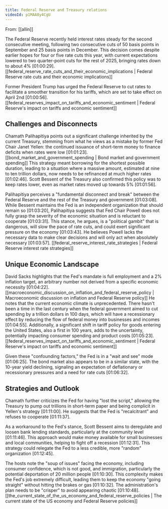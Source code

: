 ```yaml
---
title: Federal Reserve and Treasury relations
videoId: p1MAA8y4CgU
---
```


From: [[allin]] <br/> 

The Federal Reserve recently held interest rates steady for the second consecutive meeting, following two consecutive cuts of 50 basis points in September and 25 basis points in December. This decision comes despite earlier hopes for four or five rate cuts this year, with current expectations lowered to two quarter-point cuts for the rest of 2025, bringing rates down to about 4% <a class="yt-timestamp" data-t="01:00:29">[01:00:29]</a>. [[federal_reserve_rate_cuts_and_their_economic_implications | Federal Reserve rate cuts and their economic implications]]

Former President Trump has urged the Federal Reserve to cut rates to facilitate a smoother transition for his tariffs, which are set to take effect on April 2nd <a class="yt-timestamp" data-t="01:00:56">[01:00:56]</a>. [[federal_reserves_impact_on_tariffs_and_economic_sentiment | Federal Reserve's impact on tariffs and economic sentiment]]

## Challenges and Disconnects

Chamath Palihapitiya points out a significant challenge inherited by the current Treasury, stemming from what he views as a mistake by former Fed Chair Janet Yellen: the continued issuance of short-term money to finance deficits when rates were low <a class="yt-timestamp" data-t="01:01:23">[01:01:23]</a>. [[bond_market_and_government_spending | Bond market and government spending]] This strategy meant borrowing for the shortest possible duration, leading to a situation where a massive amount, estimated at nine to ten trillion dollars, now needs to be refinanced at much higher rates <a class="yt-timestamp" data-t="01:02:46">[01:02:46]</a>. Scott Bessent of the Treasury also confirmed this policy was to keep rates lower, even as market rates moved up towards 5% <a class="yt-timestamp" data-t="01:01:56">[01:01:56]</a>.

Palihapitiya perceives a "fundamental disconnect and break" between the Federal Reserve and the rest of the Treasury and government <a class="yt-timestamp" data-t="01:03:08">[01:03:08]</a>. While Bessent maintains the Fed is an independent organization that should remain so <a class="yt-timestamp" data-t="01:03:20">[01:03:20]</a>, Palihapitiya suggests that Fed Chair Powell does not fully grasp the severity of the economic situation and is reluctant to cooperate <a class="yt-timestamp" data-t="01:03:31">[01:03:31]</a>. This stance, he argues, is a "political gambit" that is dangerous, will slow the pace of rate cuts, and could exert significant pressure on the economy <a class="yt-timestamp" data-t="01:03:43">[01:03:43]</a>. He believes Powell lacks the necessary data to make clear decisions and will only act when absolutely necessary <a class="yt-timestamp" data-t="01:03:57">[01:03:57]</a>. [[federal_reserve_interest_rate_strategies | Federal Reserve interest rate strategies]]

## Unique Economic Landscape

David Sacks highlights that the Fed's mandate is full employment and a 2% inflation target, an arbitrary number not derived from a specific economic necessity <a class="yt-timestamp" data-t="01:04:22">[01:04:22]</a>. [[macroeconomic_discussion_on_inflation_and_federal_reserve_policy | Macroeconomic discussion on inflation and Federal Reserve policy]] He notes that the current economic climate is unprecedented. There hasn't been a time in the last century when the federal government aimed to cut spending by a trillion dollars in 100 days, which will have a recessionary effect by reducing the flow of federal money into businesses and incomes <a class="yt-timestamp" data-t="01:04:55">[01:04:55]</a>. Additionally, a significant shift in tariff policy for goods entering the United States, also a first in 100 years, adds to the uncertainty, potentially impacting consumer spending and product costs <a class="yt-timestamp" data-t="01:05:23">[01:05:23]</a>. [[federal_reserves_impact_on_tariffs_and_economic_sentiment | Federal Reserve's impact on tariffs and economic sentiment]]

Given these "confounding factors," the Fed is in a "wait and see" mode <a class="yt-timestamp" data-t="01:06:25">[01:06:25]</a>. The bond market also appears to be in a similar state, with the 10-year yield declining, signaling an expectation of deflationary or recessionary pressures and a need for rate cuts <a class="yt-timestamp" data-t="01:06:32">[01:06:32]</a>.

## Strategies and Outlook

Chamath further criticizes the Fed for having "lost the script," allowing the Treasury to pump out trillions in short-term paper and being complicit in Yellen's strategy <a class="yt-timestamp" data-t="01:11:00">[01:11:00]</a>. He suggests that the Fed is "recalcitrant" and refuses to cooperate <a class="yt-timestamp" data-t="01:11:37">[01:11:37]</a>.

As a workaround to the Fed's stance, Scott Bessent aims to deregulate and loosen bank lending standards, particularly at the community level <a class="yt-timestamp" data-t="01:11:46">[01:11:46]</a>. This approach would make money available for small businesses and local communities, helping to fight off a recession <a class="yt-timestamp" data-t="01:12:31">[01:12:31]</a>. This strategy could relegate the Fed to a less credible, more "random" organization <a class="yt-timestamp" data-t="01:12:45">[01:12:45]</a>.

The hosts note the "soup of issues" facing the economy, including consumer confidence, which is not good, and immigration, particularly the potential deportation of 20 million people <a class="yt-timestamp" data-t="01:10:30">[01:10:30]</a>. This complexity makes the Fed's job extremely difficult, leading them to keep the economy "going straight" without hitting the brakes or gas <a class="yt-timestamp" data-t="01:10:32">[01:10:32]</a>. The administration's plan needs to be "crisper" to avoid appearing chaotic <a class="yt-timestamp" data-t="01:10:48">[01:10:48]</a>. [[the_current_state_of_the_us_economy_and_federal_reserve_policies | The current state of the US economy and Federal Reserve policies]]